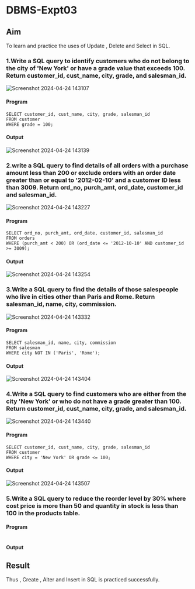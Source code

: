 # DBMS-Expt03

## Aim
To learn and practice the uses of Update , Delete and Select in SQL.

### 1.Write a SQL query to identify customers who do not belong to the city of 'New York' or have a grade value that exceeds 100. Return customer_id, cust_name, city, grade, and salesman_id.
![Screenshot 2024-04-24 143107](https://github.com/Harsayazheni/DBMS-Expt03/assets/118708467/f122f32d-1c14-414b-b8de-77e2c5f45d66)

#### Program
```
SELECT customer_id, cust_name, city, grade, salesman_id
FROM customer
WHERE grade = 100;
```
#### Output
![Screenshot 2024-04-24 143139](https://github.com/Harsayazheni/DBMS-Expt03/assets/118708467/11a20438-1f36-432b-b341-a56f519512e4)

### 2.write a SQL query to find details of all orders with a purchase amount less than 200 or exclude orders with an order date greater than or equal to '2012-02-10' and a customer ID less than 3009. Return ord_no, purch_amt, ord_date, customer_id and salesman_id.
![Screenshot 2024-04-24 143227](https://github.com/Harsayazheni/DBMS-Expt03/assets/118708467/7308b320-e9d7-4a7e-b247-e9ffb0ffac9e)

#### Program
```
SELECT ord_no, purch_amt, ord_date, customer_id, salesman_id
FROM orders
WHERE (purch_amt < 200) OR (ord_date <= '2012-10-10' AND customer_id >= 3009);
```
#### Output
![Screenshot 2024-04-24 143254](https://github.com/Harsayazheni/DBMS-Expt03/assets/118708467/66015547-941a-46d5-a5ce-9cd4b94662e3)

### 3.Write a SQL query to find the details of those salespeople who live in cities other than Paris and Rome. Return salesman_id, name, city, commission.
![Screenshot 2024-04-24 143332](https://github.com/Harsayazheni/DBMS-Expt03/assets/118708467/25db1b42-a408-4732-b827-14f541edb10c)

#### Program
```
SELECT salesman_id, name, city, commission
FROM salesman
WHERE city NOT IN ('Paris', 'Rome');
```
#### Output
![Screenshot 2024-04-24 143404](https://github.com/Harsayazheni/DBMS-Expt03/assets/118708467/ae6b933a-edc9-41f3-903b-ac770fff0b73)

### 4.Write a SQL query to find customers who are either from the city 'New York' or who do not have a grade greater than 100. Return customer_id, cust_name, city, grade, and salesman_id.
![Screenshot 2024-04-24 143440](https://github.com/Harsayazheni/DBMS-Expt03/assets/118708467/08cde6ef-d0d9-4aa1-afaf-375345d4044b)

#### Program
```
SELECT customer_id, cust_name, city, grade, salesman_id
FROM customer
WHERE city = 'New York' OR grade <= 100;
```
#### Output
![Screenshot 2024-04-24 143507](https://github.com/Harsayazheni/DBMS-Expt03/assets/118708467/e28b80c6-4a89-47be-8d72-94df0321ab9b)

### 5.Write a SQL query to reduce the reorder level by 30% where cost price is more than 50 and quantity in stock is less than 100 in the products table.


#### Program
```

```
#### Output

## Result
Thus , Create , Alter and Insert in SQL is practiced successfully.

